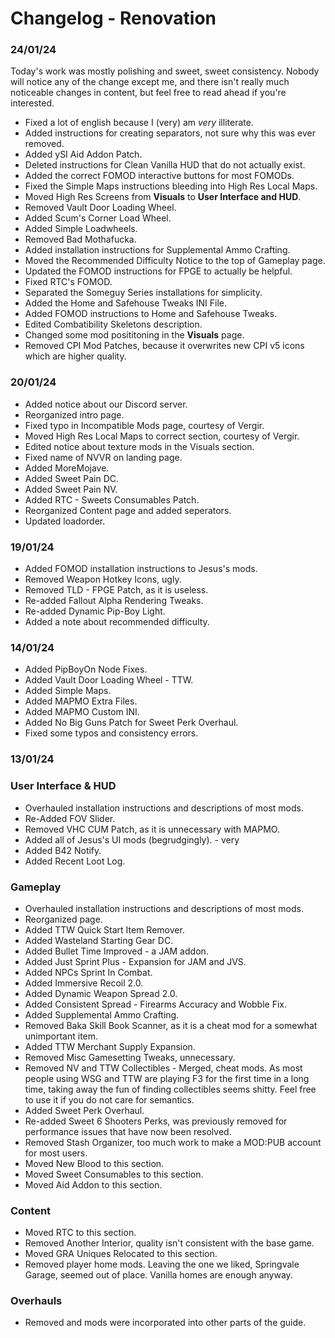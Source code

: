 # Changelog - Renovation

### 24/01/24

Today's work was mostly polishing and sweet, sweet consistency. Nobody will notice any of the change except me, and there isn't really much noticeable changes in content, but feel free to read ahead if you're interested.

- Fixed a lot of english because I (very) am *very* illiterate.
- Added instructions for creating separators, not sure why this was ever removed.
- Added ySI Aid Addon Patch.
- Deleted instructions for Clean Vanilla HUD that do not actually exist.
- Added the correct FOMOD interactive buttons for most FOMODs.
- Fixed the Simple Maps instructions bleeding into High Res Local Maps.
- Moved High Res Screens from **Visuals** to **User Interface and HUD**.
- Removed Vault Door Loading Wheel.
- Added Scum's Corner Load Wheel.
- Added Simple Loadwheels.
- Removed Bad Mothafucka.
- Added installation instructions for Supplemental Ammo Crafting.
- Moved the Recommended Difficulty Notice to the top of Gameplay page.
- Updated the FOMOD instructions for FPGE to actually be helpful.
- Fixed RTC's FOMOD.
- Separated the Someguy Series installations for simplicity.
- Added the Home and Safehouse Tweaks INI File.
- Added FOMOD instructions to Home and Safehouse Tweaks.
- Edited Combatibility Skeletons description.
- Changed some mod posititoning in the **Visuals** page.
- Removed CPI Mod Patches, because it overwrites new CPI v5 icons which are higher quality.

### 20/01/24

- Added notice about our Discord server.
- Reorganized intro page.
- Fixed typo in Incompatible Mods page, courtesy of Vergir.
- Moved High Res Local Maps to correct section, courtesy of Vergir.
- Edited notice about texture mods in the Visuals section.
- Fixed name of NVVR on landing page.
- Added MoreMojave.
- Added Sweet Pain DC.
- Added Sweet Pain NV.
- Added RTC - Sweets Consumables Patch.
- Reorganized Content page and added seperators.
- Updated loadorder.

### 19/01/24

- Added FOMOD installation instructions to Jesus's mods.
- Removed Weapon Hotkey Icons, ugly.
- Removed TLD - FPGE Patch, as it is useless.
- Re-added Fallout Alpha Rendering Tweaks.
- Re-added Dynamic Pip-Boy Light.
- Added a note about recommended difficulty.

### 14/01/24

- Added PipBoyOn Node Fixes.
- Added Vault Door Loading Wheel - TTW.
- Added Simple Maps.
- Added MAPMO Extra Files.
- Added MAPMO Custom INI.
- Added No Big Guns Patch for Sweet Perk Overhaul.
- Fixed some typos and consistency errors.

### 13/01/24

### User Interface & HUD

- Overhauled installation instructions and descriptions of most mods.
- Re-Added FOV Slider.
- Removed VHC CUM Patch, as it is unnecessary with MAPMO.
- Added all of Jesus's UI mods (begrudgingly). - very
- Added B42 Notify.
- Added Recent Loot Log.

### Gameplay

- Overhauled installation instructions and descriptions of most mods.
- Reorganized page.
- Added TTW Quick Start Item Remover.
- Added Wasteland Starting Gear DC.
- Added Bullet Time Improved - a JAM addon.
- Added Just Sprint Plus - Expansion for JAM and JVS.
- Added NPCs Sprint In Combat.
- Added Immersive Recoil 2.0.
- Added Dynamic Weapon Spread 2.0.
- Added Consistent Spread - Firearms Accuracy and Wobble Fix.
- Added Supplemental Ammo Crafting.
- Removed Baka Skill Book Scanner, as it is a cheat mod for a somewhat unimportant item.
- Added TTW Merchant Supply Expansion.
- Removed Misc Gamesetting Tweaks, unnecessary.
- Removed NV and TTW Collectibles - Merged, cheat mods. As most people using WSG and TTW are playing F3 for the first time in a long time, taking away the fun of finding collectibles seems shitty. Feel free to use it if you do not care for semantics.
- Added Sweet Perk Overhaul.
- Re-added Sweet 6 Shooters Perks, was previously removed for performance issues that have now been resolved.
- Removed Stash Organizer, too much work to make a MOD:PUB account for most users.
- Moved New Blood to this section.
- Moved Sweet Consumables to this section.
- Moved Aid Addon to this section.
  
### Content

- Moved RTC to this section.
- Removed Another Interior, quality isn't consistent with the base game.
- Moved GRA Uniques Relocated to this section.
- Removed player home mods. Leaving the one we liked, Springvale Garage, seemed out of place. Vanilla homes are enough anyway.

### Overhauls

- Removed and mods were incorporated into other parts of the guide.

